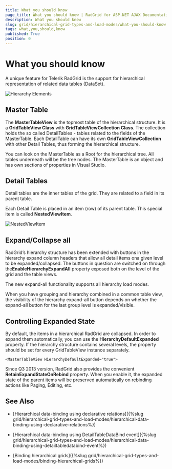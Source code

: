 ```yaml
---
title: What you should know
page_title: What you should know | RadGrid for ASP.NET AJAX Documentation
description: What you should know
slug: grid/hierarchical-grid-types-and-load-modes/what-you-should-know
tags: what,you,should,know
published: True
position: 0
---
```


# What you should know



A unique feature for Telerik RadGrid is the support for hierarchical representation of related data tables (DataSet).

![Hierarchy Elements](images/grd_hierarchy_elements_markedup.png)

## Master Table

The **MasterTableView** is the topmost table of the hierarchical structure. It is a **GridTableView Class** with **GridTableViewCollection Class**. The collection holds the so called DetailTables - tables related to the fields of the MasterTable. Each DetailTable can have its own **GridTableViewCollection** with other Detail Tables, thus forming the hierarchical structure.

You can look on the MasterTable as a Root for the hierarchical tree. All tables underneath will be the tree nodes. The MasterTable is an object and has own sections of properties in Visual Studio.

## Detail Tables

Detail tables are the inner tables of the grid. They are related to a field in its parent table.

Each Detail Table is placed in an item (row) of its parent table. This special item is called **NestedViewItem**.

![NestedViewItem](images/grd_NestedView.png)

## Expand/Collapse all

RadGrid’s hierarchy structure has been extended with buttons in the hierarchy expand column headers that allow all detail items ona given level to be expanded/collapsed. The buttons in question are switched on through the**EnableHierarchyExpandAll** property exposed both on the level of the grid and the table views.

The new expand-all functionality supports all hierarchy load modes.

When you have grouping and hierarchy combined in a common table view, the visibility of the hierarchy expand-all button depends on whether the expand-all button for the last group level is expanded/visible.

## Controlling Expanded State

By default, the items in a hierarchical RadGrid are collapsed. In order to expand them automatically, you can use the **HierarchyDefaultExpanded** property. If the hierarchy structure contains several levels, the property should be set for every  GridTableView instance separately.
````ASP.NET
<MasterTableView HierarchyDefaultExpanded="true">
````

 Since Q3 2013 version, RadGrid also provides the convenient  **RetainExpandStateOnRebind** property. When you enable it, the expanded state of the parent items will be preserved automatically on rebinding actions like Paging, Editing, etc.

## See Also

 * [Hierarchical data-binding using declarative relations]({%slug grid/hierarchical-grid-types-and-load-modes/hierarchical-data-binding-using-declarative-relations%})

 * [Hierarchical data-binding using DetailTableDataBind event]({%slug grid/hierarchical-grid-types-and-load-modes/hierarchical-data-binding-using-detailtabledatabind-event%})

 * [Binding hierarchical grids]({%slug grid/hierarchical-grid-types-and-load-modes/binding-hierarchical-grids%})
